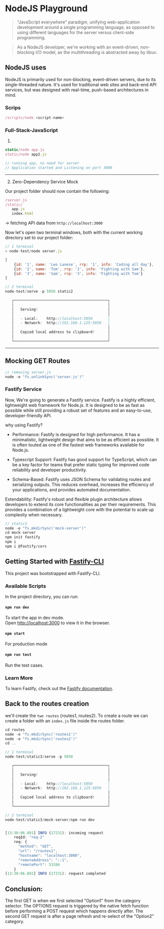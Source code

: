 # NodeJS Playground

>  "JavaScript everywhere" paradigm, unifying web-application development around a single programming language, as opposed to using different languages for the server versus client-side programming.

>  As a NodeJS developer, we're working with an event-driven, non-blocking I/O model, as the multithreading is abstracted away by libuv.

## NodeJS uses

NodeJS is primarily used for non-blocking, event-driven servers, due to its single-threaded nature. It's used for traditional web sites and back-end API services, but was designed with real-time, push-based architectures in mind.


### Scrips

```js
/scripts/node <script-name>
```


### Full-Stack-JavaScript

1) 
```js
static/node app.js
static/node app2.js

// running app, no need for server
// Application started and Listening on port 3000
```


---

2) Zero-Dependency Service Mock

Our project folder should now contain the following:

```js
/server.js
/static/
   app.js
   index.html
```       

-> fetching API data from `http://localhost:3000`

Now let's open two terminal windows, both with the current working directory set to our project folder:

```js
// 1 terminal
> node-test/node server.js

[
    {id: '1', name: 'Leo Lanese', rrp: '1', info: 'Coding all day'},
    {id: '2', name: 'Tom', rrp: '2', info: 'Fighting with Sam'},
    {id: '3', name: 'Sam', rrp: '3', info: 'Fighting with Tom'}
]
```

```js
// 2 terminal
node-test/serve -p 5050 static2

   ┌───────────────────────────────────────────┐
   │                                           │
   │   Serving!                                │
   │                                           │
   │   - Local:    http://localhost:5050       │
   │   - Network:  http://192.168.1.125:5050   │
   │                                           │
   │   Copied local address to clipboard!      │
   │                                           │
   └───────────────────────────────────────────┘
```

---

## Mocking GET Routes

```js
// removing server.js
node -e "fs.unlinkSync('server.js')"
```


### Fastify Service

Now, We're going to generate a Fastify service. Fastify is a highly efficient, lightweight web framework for Node.js. It is designed to be as fast as possible while still providing a robust set of features and an easy-to-use, developer-friendly API.

why using Fastify?

- Performance: Fastify is designed for high performance. It has a minimalistic, lightweight design that aims to be as efficient as possible. It is often touted as one of the fastest web frameworks available for Node.js.

- Typescript Support: Fastify has good support for TypeScript, which can be a key factor for teams that prefer static typing for improved code reliability and developer productivity.

- Schema-Based: Fastify uses JSON Schema for validating routes and serializing outputs. This reduces overhead, increases the efficiency of your applications, and provides automated documentation.

Extendability: Fastify's robust and flexible plugin architecture allows developers to extend its core functionalities as per their requirements. This provides a combination of a lightweight core with the potential to scale up complexity when necessary.

```js
// static3
node -e "fs.mkdirSync('mock-server')"
cd mock-server
npm init fastify
npm i
npm i @fastify/cors
```

## Getting Started with [Fastify-CLI](https://www.npmjs.com/package/fastify-cli)
This project was bootstrapped with Fastify-CLI.

### Available Scripts

In the project directory, you can run:

#### `npm run dev`

To start the app in dev mode.\
Open [http://localhost:3000](http://localhost:3000) to view it in the browser.

#### `npm start`

For production mode

#### `npm run test`

Run the test cases.

### Learn More

To learn Fastify, check out the [Fastify documentation](https://www.fastify.io/docs/latest/).


## Back to the routes creation

we'll create the `two routes` (routes1, routes2). To create a route we can create a folder with an `index.js` file inside the routes folder.

```js
cd routes
node -e "fs.mkdirSync('routes1')"
node -e "fs.mkdirSync('routes2')"
cd ..
```

```js
// 1 terminal
node-test/static3/serve -p 5050

   ┌───────────────────────────────────────────┐
   │                                           │
   │   Serving!                                │
   │                                           │
   │   - Local:    http://localhost:5050       │
   │   - Network:  http://192.168.1.125:5050   │
   │                                           │
   │   Copied local address to clipboard!      │
   │                                           │
   └───────────────────────────────────────────┘
```

```js
// 2 terminal
node-test/static3/mock-server/npm run dev


[13:30:06.891] INFO (17231): incoming request
    reqId: "req-2"
    req: {
      "method": "GET",
      "url": "/routes1",
      "hostname": "localhost:3000",
      "remoteAddress": "::1",
      "remotePort": 53204
    }
[13:30:06.892] INFO (17231): request completed
```

## Conclusion:

The first GET is when we first selected "Option1" from the category selector. The OPTIONS request is triggered by the native fetch function before performing a POST request which happens directly after. The second GET request is after a page refresh and re-select of the "Option2" category.